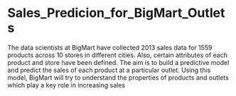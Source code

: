 # Sales_Predicion_for_BigMart_Outlets

The data scientists at BigMart have collected 2013 sales data for 1559 products across
10 stores in different cities. Also, certain attributes of each product and store have been
defined. The aim is to build a predictive model and predict the sales of each product at a
particular outlet.
Using this model, BigMart will try to understand the properties of products and outlets
which play a key role in increasing sales
